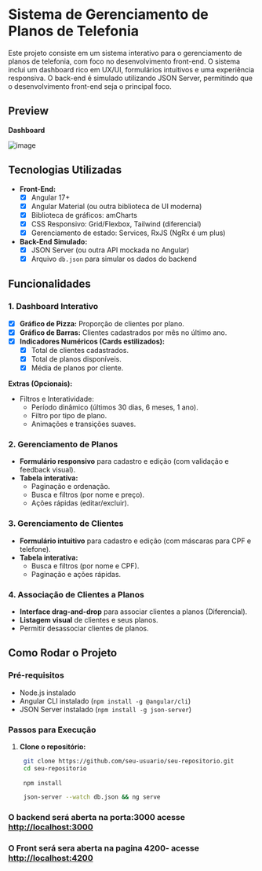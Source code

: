 # Sistema de Gerenciamento de Planos de Telefonia

Este projeto consiste em um sistema interativo para o gerenciamento de planos de telefonia, com foco no desenvolvimento front-end. O sistema inclui um dashboard rico em UX/UI, formulários intuitivos e uma experiência responsiva. O back-end é simulado utilizando JSON Server, permitindo que o desenvolvimento front-end seja o principal foco.

## Preview 

 **Dashboard**
 
![image](https://github.com/user-attachments/assets/4b2cdbfb-c49d-4c85-9994-9353799eb044)


## Tecnologias Utilizadas

- **Front-End:**
  - [X] Angular 17+
  - [X] Angular Material (ou outra biblioteca de UI moderna)
  - [X] Biblioteca de gráficos: amCharts
  - [X] CSS Responsivo: Grid/Flexbox, Tailwind (diferencial)
  - [X] Gerenciamento de estado: Services, RxJS (NgRx é um plus)

- **Back-End Simulado:**
  - [X] JSON Server (ou outra API mockada no Angular)
  - [X] Arquivo `db.json` para simular os dados do backend

## Funcionalidades

### 1. Dashboard Interativo

- [X] **Gráfico de Pizza:** Proporção de clientes por plano.
- [X] **Gráfico de Barras:** Clientes cadastrados por mês no último ano.
- [X] **Indicadores Numéricos (Cards estilizados):**
  - [X] Total de clientes cadastrados.
  - [X] Total de planos disponíveis.
  - [X] Média de planos por cliente.

**Extras (Opcionais):**

- Filtros e Interatividade:
  - Período dinâmico (últimos 30 dias, 6 meses, 1 ano).
  - Filtro por tipo de plano.
  - Animações e transições suaves.

### 2. Gerenciamento de Planos

- **Formulário responsivo** para cadastro e edição (com validação e feedback visual).
- **Tabela interativa:**
  - Paginação e ordenação.
  - Busca e filtros (por nome e preço).
  - Ações rápidas (editar/excluir).

### 3. Gerenciamento de Clientes

- **Formulário intuitivo** para cadastro e edição (com máscaras para CPF e telefone).
- **Tabela interativa:**
  - Busca e filtros (por nome e CPF).
  - Paginação e ações rápidas.

### 4. Associação de Clientes a Planos

- **Interface drag-and-drop** para associar clientes a planos (Diferencial).
- **Listagem visual** de clientes e seus planos.
- Permitir desassociar clientes de planos.

## Como Rodar o Projeto

### Pré-requisitos

- Node.js instalado
- Angular CLI instalado (`npm install -g @angular/cli`)
- JSON Server instalado (`npm install -g json-server`)

### Passos para Execução

1. **Clone o repositório:**

   ```bash
    git clone https://github.com/seu-usuario/seu-repositorio.git
    cd seu-repositorio
    
    npm install

    json-server --watch db.json && ng serve
    ```

### O backend será aberta na porta:3000 acesse <http://localhost:3000>

### O Front será sera aberta na pagina 4200- acesse <http://localhost:4200>
